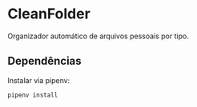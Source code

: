  
# CleanFolder

Organizador automático de arquivos pessoais por tipo.

## Dependências

Instalar via pipenv:

```bash
pipenv install
